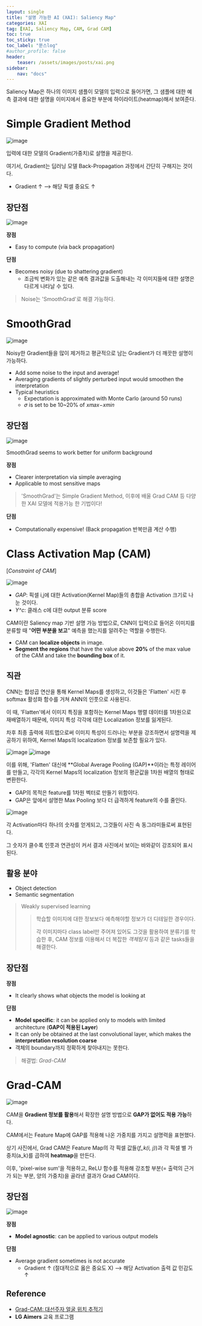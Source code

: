 ```yaml
---
layout: single
title: "설명 가능한 AI (XAI): Saliency Map"
categories: XAI
tag: [XAI, Saliency Map, CAM, Grad CAM]
toc: true
toc_sticky: true
toc_label: "쭌스log"
#author_profile: false
header:
    teaser: /assets/images/posts/xai.png
sidebar:
    nav: "docs"
---
```


Saliency Map은 하나의 이미지 샘플이 모델의 입력으로 들어가면, 그 샘플에 대한 예측 결과에 대한 설명을 이미지에서 중요한 부분에 하이라이트(heatmap)해서 보여준다.


# Simple Gradient Method
![image](https://user-images.githubusercontent.com/39285147/185488887-beaae120-8305-4828-b5bb-b6cd859455e5.png)

입력에 대한 모델의 Gradient(가중치)로 설명을 제공한다.

여기서, Gradient는 딥러닝 모델 Back-Propagation 과정에서 간단히 구해지는 것이다.
- Gradient ↑ --> 해당 픽셀 중요도 ↑

## 장단점
![image](https://user-images.githubusercontent.com/39285147/185489168-49d7be9c-7fbe-4415-9412-9e300bb42264.png)

**장점**
- Easy to compute (via back propagation)

**단점**
- Becomes noisy (due to shattering gradient)
    - 조금씩 변화가 있는 같은 예측 결과값을 도출해내는 각 이미지들에 대한 설명은 다르게 나타날 수 있다.

> Noise는 'SmoothGrad'로 해결 가능하다.

# SmoothGrad
![image](https://user-images.githubusercontent.com/39285147/185489641-b5f0b2d0-808b-4dee-a33f-e4e7d83ddb8f.png)

Noisy한 Gradient들을 많이 제거하고 평균적으로 남는 Gradient가 더 깨끗한 설명이 가능하다.
- Add some noise to the input and average!
- Averaging gradients of slightly perturbed input would smoothen the interpretation
- Typical heuristics
    - Expectation is approximated with Monte Carlo (around 50 runs)
    - 𝜎 is set to be 10~20% of 𝑥𝑚𝑎𝑥−𝑥𝑚𝑖𝑛

## 장단점
![image](https://user-images.githubusercontent.com/39285147/185489887-01134b1d-d61d-47c5-8f0f-8ec918b1ad2b.png)

SmoothGrad seems to work better for uniform background

**장점**
- Clearer interpretation via simple averaging
- Applicable to most sensitive maps

> 'SmoothGrad'는 Simple Gradient Method, 이후에 배울 Grad CAM 등 다양한 XAI 모델에 적용가능 한 기법이다!

**단점**
- Computationally expensive! (Back propagation 반복만큼 계산 수행)

# Class Activation Map (CAM)

[*Constraint of CAM*]

![image](https://user-images.githubusercontent.com/39285147/185490376-55acd836-841c-40e3-b618-7f5fbfe1d9a3.png)

- *GAP*: 픽셀 i,j에 대한 Activation(Kernel Map)들의 총합을 Activation 크기로 나눈 것이다.
- *Y^c*: 클래스 c에 대한 output 분류 score

CAM이란 Saliency map 기반 설명 가능 방법으로, CNN이 입력으로 들어온 이미지를 분류할 때 "**어떤 부분을 보고**" 예측을 했는지를 알려주는 역할을 수행한다.
- CAM can **localize objects** in image.
- **Segment the regions** that have the value above **20%** of the max value of the CAM and take the **bounding box** of it.

## 직관
CNN는 합성곱 연산을 통해 Kernel Maps를 생성하고, 이것들은 'Flatten' 시킨 후 softmax 활성화 함수를 거쳐 ANN의 인풋으로 사용된다.

이 때, 'Flatten'에서 이미지 특징을 포함하는 Kernel Maps 행렬 데이터를 1차원으로 재배열하기 때문에, 이미지 특성 각각에 대한 Localization 정보를 잃게된다.

차후 최종 출력에 히트맵으로써 이미지 특성이 드러나는 부분을 강조하면서 설명력을 제공하기 위하여, Kernel Maps의 localization 정보를 보존할 필요가 있다.

![image](https://user-images.githubusercontent.com/39285147/185495415-6699ecd2-d0ba-43f6-8868-b6fe9fe1fc65.png)
![image](https://user-images.githubusercontent.com/39285147/185495472-48c5e7a0-d58c-49a9-a2b3-6e84e0d93dbe.png)

이를 위해, 'Flatten' 대신에 **Global Average Pooling (GAP)**이라는 특정 레이어를 만들고, 각각의 Kernel Maps의 localization 정보의 평균값을 1차원 배열의 형태로 변환한다.
- GAP의 목적은 feature를 1차원 벡터로 만들기 위함이다.
- GAP은 앞에서 설명한 Max Pooling 보다 더 급격하게 feature의 수를 줄인다.

![image](https://user-images.githubusercontent.com/39285147/185491510-4a03ac86-da88-41a5-a247-15d734128699.png)

각 Activation마다 하나의 숫자를 얻게되고, 그것들이 사진 속 동그라미들로써 표현된다.

그 숫자가 클수록 인풋과 연관성이 커서 결과 사진에서 보이는 바와같이 강조되어 표시된다.

## 활용 분야
- Object detection
- Semantic segmentation

> Weakly supervised learning
>
>> 학습할 이미지에 대한 정보보다 예측해야할 정보가 더 디테일한 경우이다.
>>
>> 각 이미지마다 class label만 주어져 있어도 그것을 활용하여 분류기를 학습한 후, CAM 정보를 이용해서 더 복잡한 *객체탐지* 등과 같은 tasks들을 해결한다.

## 장단점
**장점**
- It clearly shows what objects the model is looking at

**단점**
- **Model specific**: it can be applied only to models with limited architecture (**GAP이 적용된 Layer**)
- It can only be obtained at the last convolutional layer, which makes the **interpretation resolution coarse**
- 객체의 boundary까지 정확하게 찾아내지는 못한다.

> 해결법: *Grad-CAM*

# Grad-CAM
![image](https://user-images.githubusercontent.com/39285147/185496364-fa94fe4c-ea2b-4403-bff2-e2d6ab09870c.png)

CAM을 **Gradient 정보를 활용**해서 확장한 설명 방법으로 **GAP가 없어도 적용 가능**하다.

CAM에서는 Feature Map에 GAP를 적용해 나온 가중치를 가지고 설명력을 표현했다.

상기 사진에서, Grad CAM은 Feature Map의 각 픽셀 값들(*f_k(i, j)*)과 각 픽셀 별 가중치(a_k)를 곱하여 **heatmap**을 만든다.

이후, 'pixel-wise sum'을 적용하고, ReLU 함수를 적용해 강조할 부분(= 출력의 근거가 되는 부분, 양의 가중치)을 골라낸 결과가 Grad CAM이다.

## 장단점
![image](https://user-images.githubusercontent.com/39285147/185497804-21df50eb-e05c-41f9-9d7b-15519592ba49.png)

**장점**
- **Model agnostic**: can be applied to various output models

**단점**
- Average gradient sometimes is not accurate
    - Gradient ↑ (절대적으로 옳은 중요도 X) --> 해당 Activation 출력 값 민감도 ↑

## Reference
- [Grad-CAM: 대선주자 얼굴 위치 추적기](https://jsideas.net/grad_cam/)
- **LG Aimers** 교육 프로그램

